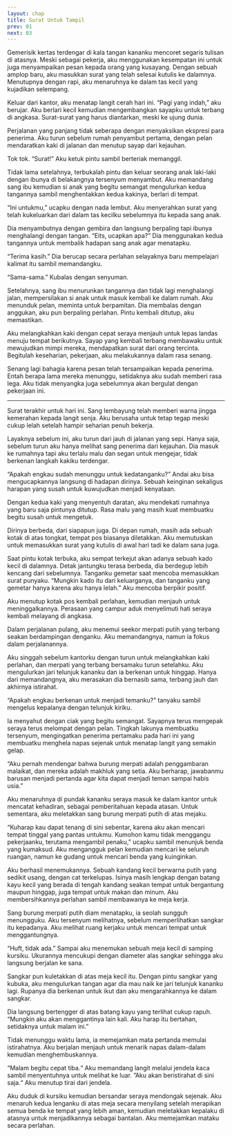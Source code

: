 ```yaml
---
layout: chap
title: Surat Untuk Tampil
prev: 01
next: 03
---
```

Gemerisik kertas terdengar di kala tangan kananku mencoret segaris tulisan di atasnya. Meski sebagai pekerja, aku menggunakan kesempatan ini untuk juga menyampaikan pesan kepada orang yang kusayang. Dengan sebuah amplop baru, aku masukkan surat yang telah selesai kutulis ke dalamnya. Menutupnya dengan rapi, aku menaruhnya ke dalam tas kecil yang kujadikan selempang.

Keluar dari kantor, aku menatap langit cerah hari ini. “Pagi yang indah,” aku berujar. Aku berlari kecil kemudian mengembangkan sayapku untuk terbang di angkasa. Surat-surat yang harus diantarkan, meski ke ujung dunia.

Perjalanan yang panjang tidak seberapa dengan menyaksikan ekspresi para penerima. Aku turun sebelum rumah penyambut pertama, dengan pelan mendaratkan kaki di jalanan dan menutup sayap dari kejauhan.

Tok tok. “Surat!” Aku ketuk pintu sambil berteriak memanggil.

Tidak lama setelahnya, terbukalah pintu dan keluar seorang anak laki-laki dengan ibunya di belakangnya tersenyum menyambut. Aku memandang sang ibu kemudian si anak yang begitu semangat mengulurkan kedua tangannya sambil menghentakkan kedua kakinya, berlari di tempat.

“Ini untukmu,” ucapku dengan nada lembut. Aku menyerahkan surat yang telah kukeluarkan dari dalam tas kecilku sebelumnya itu kepada sang anak.

Dia menyambutnya dengan gembira dan langsung berpaling tapi ibunya menghalangi dengan tangan. “Eits, ucapkan apa?” Dia menggunakan kedua tangannya untuk membalik hadapan sang anak agar menatapku.

“Terima kasih.” Dia berucap secara perlahan selayaknya baru mempelajari kalimat itu sambil memandangku.

“Sama-sama.” Kubalas dengan senyuman.

Setelahnya, sang ibu menurunkan tangannya dan tidak lagi menghalangi jalan, mempersilakan si anak untuk masuk kembali ke dalam rumah. Aku menunduk pelan, meminta untuk berpamitan. Dia membalas dengan anggukan, aku pun berpaling perlahan. Pintu kembali ditutup, aku memastikan.

Aku melangkahkan kaki dengan cepat seraya menjauh untuk lepas landas menuju tempat berikutnya. Sayap yang kembali terbang membawaku untuk mewujudkan mimpi mereka, mendapatkan surat dari orang tercinta. Begitulah keseharian, pekerjaan, aku melakukannya dalam rasa senang.

Senang lagi bahagia karena pesan telah tersampaikan kepada penerima. Entah berapa lama mereka menunggu, setidaknya aku sudah memberi rasa lega. Aku tidak menyangka juga sebelumnya akan bergulat dengan pekerjaan ini.

***

Surat terakhir untuk hari ini. Sang lembayung telah memberi warna jingga kemerahan kepada langit senja. Aku berusaha untuk tetap tegap meski cukup lelah setelah hampir seharian penuh bekerja.

Layaknya sebelum ini, aku turun dari jauh di jalanan yang sepi. Hanya saja, sebelum turun aku hanya melihat sang penerima dari kejauhan. Dia masuk ke rumahnya tapi aku terlalu malu dan segan untuk mengejar, tidak berkenan langkah kakiku terdengar.

“Apakah engkau sudah menunggu untuk kedatanganku?” Andai aku bisa mengucapkannya langsung di hadapan dirinya. Sebuah keinginan sekaligus harapan yang susah untuk kuwujudkan menjadi kenyataan.

Dengan kedua kaki yang menyentuh daratan, aku mendekati rumahnya yang baru saja pintunya ditutup. Rasa malu yang masih kuat membuatku begitu susah untuk mengetuk.

Dirinya berbeda, dari siapapun juga. Di depan rumah, masih ada sebuah kotak di atas tongkat, tempat pos biasanya diletakkan. Aku memutuskan untuk memasukkan surat yang kutulis di awal hari tadi ke dalam sana juga.

Saat pintu kotak terbuka, aku sempat terkejut akan adanya sebuah kado kecil di dalamnya. Detak jantungku terasa berbeda, dia berdegup lebih kencang dari sebelumnya. Tanganku gemetar saat mencoba memasukkan surat punyaku. “Mungkin kado itu dari keluarganya, dan tanganku yang gemetar hanya karena aku hanya lelah.” Aku mencoba berpikir positif.

Aku menutup kotak pos kembali perlahan, kemudian menjauh untuk meninggalkannya. Perasaan yang campur aduk menyelimuti hati seraya kembali melayang di angkasa.

Dalam perjalanan pulang, aku menemui seekor merpati putih yang terbang seakan berdampingan denganku. Aku memandangnya, namun ia fokus dalam perjalanannya.

Aku singgah sebelum kantorku dengan turun untuk melangkahkan kaki perlahan, dan merpati yang terbang bersamaku turun setelahku. Aku mengulurkan jari telunjuk kananku dan ia berkenan untuk hinggap. Hanya dari memandangnya, aku merasakan dia bernasib sama, terbang jauh dan akhirnya istirahat.

“Apakah engkau berkenan untuk menjadi temanku?” tanyaku sambil mengelus kepalanya dengan telunjuk kiriku.

Ia menyahut dengan ciak yang begitu semangat. Sayapnya terus mengepak seraya terus melompat dengan pelan. Tingkah lakunya membuatku tersenyum, mengingatkan penerima pertamaku pada hari ini yang membuatku menghela napas sejenak untuk menatap langit yang semakin gelap.

“Aku pernah mendengar bahwa burung merpati adalah penggambaran malaikat, dan mereka adalah makhluk yang setia. Aku berharap, jawabanmu barusan menjadi pertanda agar kita dapat menjadi teman sampai habis usia.”

Aku menaruhnya di pundak kananku seraya masuk ke dalam kantor untuk mencatat kehadiran, sebagai pemberitahuan kepada atasan. Untuk sementara, aku meletakkan sang burung merpati putih di atas mejaku.

“Kuharap kau dapat tenang di sini sebentar, karena aku akan mencari tempat tinggal yang pantas untukmu. Kumohon kamu tidak menggangu pekerjaanku, terutama mengambil penaku,” ucapku sambil menunjuk benda yang kumaksud. Aku mengangguk pelan kemudian mencari ke seluruh ruangan, namun ke gudang untuk mencari benda yang kuinginkan.

Aku berhasil menemukannya. Sebuah kandang kecil berwarna putih yang sedikit usang, dengan cat terkelupas. Isinya masih lengkap dengan batang kayu kecil yang berada di tengah kandang seakan tempat untuk bergantung maupun hinggap, juga tempat untuk makan dan minum. Aku membersihkannya perlahan sambil membawanya ke meja kerja.

Sang burung merpati putih diam menatapku, ia seolah sungguh menungguku. Aku tersenyum melihatnya, sebelum memperlihatkan sangkar itu kepadanya. Aku melihat ruang kerjaku untuk mencari tempat untuk menggantungnya.

“Huft, tidak ada.” Sampai aku menemukan sebuah meja kecil di samping kursiku. Ukurannya mencukupi dengan diameter alas sangkar sehingga aku langsung berjalan ke sana.

Sangkar pun kuletakkan di atas meja kecil itu. Dengan pintu sangkar yang kubuka, aku mengulurkan tangan agar dia mau naik ke jari telunjuk kananku lagi. Rupanya dia berkenan untuk ikut dan aku mengarahkannya ke dalam sangkar.

Dia langsung bertengger di atas batang kayu yang terlihat cukup rapuh. “Mungkin aku akan menggantinya lain kali. Aku harap itu bertahan, setidaknya untuk malam ini.”

Tidak menunggu waktu lama, ia memejamkan mata pertanda memulai istirahatnya. Aku berjalan menjauh untuk menarik napas dalam-dalam kemudian menghembuskannya.

“Malam begitu cepat tiba.“ Aku memandang langit melalui jendela kaca sambil menyentuhnya untuk melihat ke luar. ”Aku akan beristirahat di sini saja.“ Aku menutup tirai dari jendela.

Aku duduk di kursiku kemudian bersandar seraya mendongak sejenak. Aku menaruh kedua lenganku di atas meja secara menyilang setelah merapikan semua benda ke tempat yang lebih aman, kemudian meletakkan kepalaku di atasnya untuk menjadikannya sebagai bantalan. Aku memejamkan mataku secara perlahan.